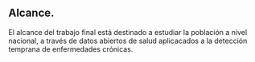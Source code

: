 ## Alcance.
El alcance del trabajo final está destinado a estudiar la población a nivel nacional, a través de datos abiertos de salud aplicacados a la detección temprana de enfermedades crónicas.